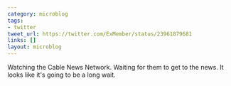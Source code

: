 ```yaml
---
category: microblog
tags:
- twitter
tweet_url: https://twitter.com/ExMember/status/23961879681
links: []
layout: microblog
---
```

Watching the Cable News Network. Waiting for them to get to the news. It looks like it's going to be a long wait.
